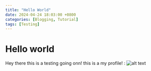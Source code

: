 ```yaml
---
title: "Hello World"
date: 2024-04-24 18:03:00 +0800
categories: [Blogging, Tutorial]
tags: [Testing]
---
```


# Hello world

Hey there this is a testing going onn!
this is a my profile! : 
 ![alt text](https://i.pinimg.com/280x280_RS/df/e7/88/dfe7888e341cdeb88f6722a73e5e1761.jpg)